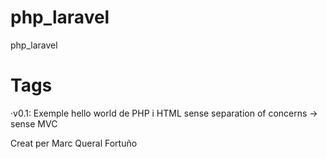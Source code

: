 # php_laravel
php_laravel

# Tags
·v0.1: Exemple hello world de PHP i HTML sense separation of concerns -> sense MVC

Creat per Marc Queral Fortuño
